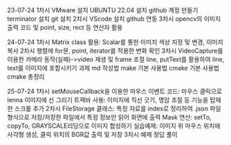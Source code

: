23-07-24
    1차시
        VMware 설치
        UBUNTU 22.04 설치
        github 계정 만들기
        terminator 설치
        git 설치
    2차시
        VScode 설치
        github 연동
    3차시
        opencv의 이미지 출력 코드 및 point, size, rect 등 연산자 활용

24-07-24
    1차시
        Matrix class 활용: Scalar를 통한 이미지 색상 지정 및 변경, 이미지 복사
    2차시
        행렬에 for문, point, iterator를 적용한 변화 확인
    3차시
        VideoCapture를 이용한 카메라 동작(실패)->video 재생 및 frame 조절
        line, putText를 활용하여 line, text를 이미지에 포함시키기
    과제
        md 작성법
        make 기본 사용법
        cmake 기본 사용법
        cmake 총정리

25-07-24
    1차시
        setMouseCallback을 이용한 마우스 이벤트 코드: 마우스 클릭으로 lenna 이미지에 선 그리기
        트랙바 사용: 이미지에 직선 긋기, 명암 조절 등 기능을 탑재한 스크롤 추가
    2차시
        FileStorage 클래스: 특정 자료를 index로 정리하여 .json 파일 형식으로 저장/저장한 파일에서 특정 정보만 읽어 화면에 출력 
        Mask 연산: setTo, copyTo, GRAYSCALE리딩으로 이미지 합성하기
        실습예제: 이미지 위 마우스 위치에 사각형 생성, 클릭 위치의 BGR값 출력 및 저장
    3차시
        예제 정답 풀이

